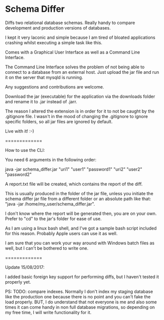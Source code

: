 Schema Differ
=============

Diffs two relational database schemas. Really handy to compare development and production versions of databases.

I kept it very laconic and simple because I am tired of bloated applications crashing whilst executing a simple task like this.

Comes with a Graphical User Interface as well as a Command Line Interface.

The Command Line Interface solves the problem of not being able to connect to a database from an external host. Just upload the jar file and run it on the server that mysqld is running.

Any suggestions and contributions are welcome.

Download the jar (executable) for the application via the downloads folder and rename it to .jar instead of .jarr. 

The reason I altered the extension is in order for it to not be caught by the .gitignore file. I wasn't in the mood of changing the .gitignore to ignore specific folders, so all jar files are ignored by default. 

Live with it! :-)

=============

How to use the CLI:

You need 6 arguments in the following order:

java -jar schema_differ.jar "uri1" "user1" "password1" "uri2" "user2" "password2"

A report.txt file will be created, which contains the report of the diff. 

This is usually produced in the folder of the jar file, unless you initiate the schema differ jar file from a different folder or an absolute path like that: "java -jar /home/my_user/schema_differ.jar". 

I don't know where the report will be generated then, you are on your own. Prefer to "cd" to the jar's folder for ease of use.

As I am using a linux bash shell, and I've got a sample bash script included for this reason. Probably Apple users can use it as well.

I am sure that you can work your way around with Windows batch files as well, but I can't be bothered to write one.

=============

Update 15/08/2017:

I added basic foreign key support for performing diffs, but I haven't tested it properly yet.

PS: TODO: compare indexes. Normally I don't index my staging database like the production one because there is no point and you can't fake the load properly. BUT, I do understand that not everyone is me and also some times it can come handy in non full database migrations, so depending on my free time, I will write functionality for it.
